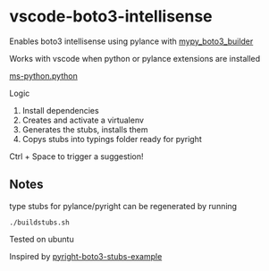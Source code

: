 # vscode-boto3-intellisense

Enables boto3 intellisense using pylance with [mypy_boto3_builder](https://github.com/vemel/mypy_boto3_builder)

Works with vscode when python or pylance extensions are installed

[ms-python.python](https://marketplace.visualstudio.com/items?itemName=ms-python.python)

Logic
1. Install dependencies
2. Creates and activate a virtualenv
3. Generates the stubs, installs them
4. Copys stubs into typings folder ready for pyright 

Ctrl + Space to trigger a suggestion!

## Notes 


type stubs for pylance/pyright can be regenerated by running 

```
./buildstubs.sh
```

Tested on ubuntu

Inspired by [pyright-boto3-stubs-example](https://github.com/tekumara/pyright-boto3-stubs-example)

